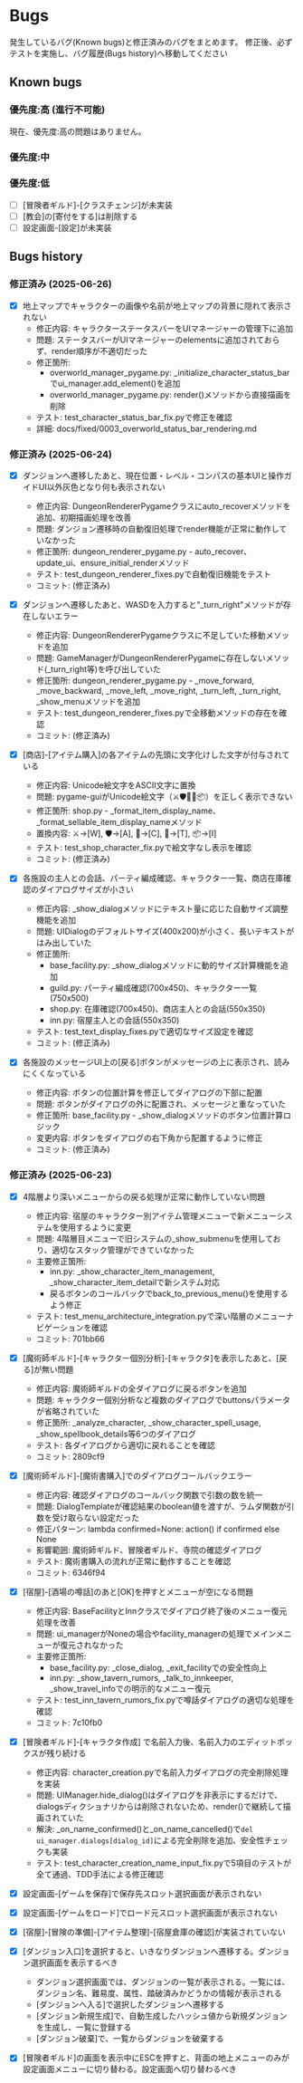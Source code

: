 # Bugs

発生しているバグ(Known bugs)と修正済みのバグをまとめます。
修正後、必ずテストを実施し、バグ履歴(Bugs history)へ移動してください

## Known bugs

### 優先度:高 (進行不可能)

現在、優先度:高の問題はありません。

### 優先度:中

### 優先度:低

* [ ] [冒険者ギルド]-[クラスチェンジ]が未実装
* [ ] [教会]の[寄付をする]は削除する
* [ ] 設定画面-[設定]が未実装

## Bugs history


### 修正済み (2025-06-26)

* [x] 地上マップでキャラクターの画像や名前が地上マップの背景に隠れて表示されない
  - 修正内容: キャラクターステータスバーをUIマネージャーの管理下に追加
  - 問題: ステータスバーがUIマネージャーのelementsに追加されておらず、render順序が不適切だった
  - 修正箇所: 
    - overworld_manager_pygame.py: _initialize_character_status_barでui_manager.add_element()を追加
    - overworld_manager_pygame.py: render()メソッドから直接描画を削除
  - テスト: test_character_status_bar_fix.pyで修正を確認
  - 詳細: docs/fixed/0003_overworld_status_bar_rendering.md

### 修正済み (2025-06-24)

* [x] ダンジョンへ遷移したあと、現在位置・レベル・コンパスの基本UIと操作ガイドUI以外灰色となり何も表示されない
  - 修正内容: DungeonRendererPygameクラスにauto_recoverメソッドを追加、初期描画処理を改善
  - 問題: ダンジョン遷移時の自動復旧処理でrender機能が正常に動作していなかった
  - 修正箇所: dungeon_renderer_pygame.py - auto_recover、update_ui、ensure_initial_renderメソッド
  - テスト: test_dungeon_renderer_fixes.pyで自動復旧機能をテスト
  - コミット: (修正済み)

* [x] ダンジョンへ遷移したあと、WASDを入力すると"_turn_right"メソッドが存在しないエラー
  - 修正内容: DungeonRendererPygameクラスに不足していた移動メソッドを追加
  - 問題: GameManagerがDungeonRendererPygameに存在しないメソッド(_turn_right等)を呼び出していた
  - 修正箇所: dungeon_renderer_pygame.py - _move_forward, _move_backward, _move_left, _move_right, _turn_left, _turn_right, _show_menuメソッドを追加
  - テスト: test_dungeon_renderer_fixes.pyで全移動メソッドの存在を確認
  - コミット: (修正済み)

* [x] [商店]-[アイテム購入]の各アイテムの先頭に文字化けした文字が付与されている
  - 修正内容: Unicode絵文字をASCII文字に置換
  - 問題: pygame-guiがUnicode絵文字（⚔🛡🧪🔧📦）を正しく表示できない
  - 修正箇所: shop.py - _format_item_display_name、_format_sellable_item_display_nameメソッド
  - 置換内容: ⚔→[W], 🛡→[A], 🧪→[C], 🔧→[T], 📦→[I]
  - テスト: test_shop_character_fix.pyで絵文字なし表示を確認
  - コミット: (修正済み)

* [x] 各施設の主人との会話、パーティ編成確認、キャラクター一覧、商店在庫確認のダイアログサイズが小さい
  - 修正内容: _show_dialogメソッドにテキスト量に応じた自動サイズ調整機能を追加
  - 問題: UIDialogのデフォルトサイズ(400x200)が小さく、長いテキストがはみ出していた
  - 修正箇所: 
    - base_facility.py: _show_dialogメソッドに動的サイズ計算機能を追加
    - guild.py: パーティ編成確認(700x450)、キャラクター一覧(750x500)
    - shop.py: 在庫確認(700x450)、商店主人との会話(550x350)
    - inn.py: 宿屋主人との会話(550x350)
  - テスト: test_text_display_fixes.pyで適切なサイズ設定を確認
  - コミット: (修正済み)

* [x] 各施設のメッセージUI上の[戻る]ボタンがメッセージの上に表示され、読みにくくなっている
  - 修正内容: ボタンの位置計算を修正してダイアログの下部に配置
  - 問題: ボタンがダイアログの外に配置され、メッセージと重なっていた
  - 修正箇所: base_facility.py - _show_dialogメソッドのボタン位置計算ロジック
  - 変更内容: ボタンをダイアログの右下角から配置するように修正
  - コミット: (修正済み)

### 修正済み (2025-06-23)

* [x] 4階層より深いメニューからの戻る処理が正常に動作していない問題
  - 修正内容: 宿屋のキャラクター別アイテム管理メニューで新メニューシステムを使用するように変更
  - 問題: 4階層目メニューで旧システムの_show_submenuを使用しており、適切なスタック管理ができていなかった
  - 主要修正箇所:
    - inn.py: _show_character_item_management, _show_character_item_detailで新システム対応
    - 戻るボタンのコールバックでback_to_previous_menu()を使用するよう修正
  - テスト: test_menu_architecture_integration.pyで深い階層のメニューナビゲーションを確認
  - コミット: 701bb66

* [x] [魔術師ギルド]-[キャラクター個別分析]-[キャラクタ]を表示したあと、[戻る]が無い問題
  - 修正内容: 魔術師ギルドの全ダイアログに戻るボタンを追加
  - 問題: キャラクター個別分析など複数のダイアログでbuttonsパラメータが省略されていた
  - 修正箇所: _analyze_character, _show_character_spell_usage, _show_spellbook_details等6つのダイアログ
  - テスト: 各ダイアログから適切に戻れることを確認
  - コミット: 2809cf9

* [x] [魔術師ギルド]-[魔術書購入]でのダイアログコールバックエラー
  - 修正内容: 確認ダイアログのコールバック関数で引数の数を統一
  - 問題: DialogTemplateが確認結果のboolean値を渡すが、ラムダ関数が引数を受け取らない設定だった
  - 修正パターン: lambda confirmed=None: action() if confirmed else None
  - 影響範囲: 魔術師ギルド、冒険者ギルド、寺院の確認ダイアログ
  - テスト: 魔術書購入の流れが正常に動作することを確認
  - コミット: 6346f94

* [x] [宿屋]-[酒場の噂話]のあと[OK]を押すとメニューが空になる問題
  - 修正内容: BaseFacilityとInnクラスでダイアログ終了後のメニュー復元処理を改善
  - 問題: ui_managerがNoneの場合やfacility_managerの処理でメインメニューが復元されなかった
  - 主要修正箇所:
    - base_facility.py: _close_dialog, _exit_facilityでの安全性向上
    - inn.py: _show_tavern_rumors, _talk_to_innkeeper, _show_travel_infoでの明示的なメニュー復元
  - テスト: test_inn_tavern_rumors_fix.pyで噂話ダイアログの適切な処理を確認
  - コミット: 7c10fb0

* [x] [冒険者ギルド]-[キャラクタ作成] で名前入力後、名前入力のエディットボックスが残り続ける
  - 修正内容: character_creation.pyで名前入力ダイアログの完全削除処理を実装
  - 問題: UIManager.hide_dialog()はダイアログを非表示にするだけで、dialogsディクショナリからは削除されないため、render()で継続して描画されていた
  - 解決: _on_name_confirmed()と_on_name_cancelled()で`del ui_manager.dialogs[dialog_id]`による完全削除を追加、安全性チェックも実装
  - テスト: test_character_creation_name_input_fix.pyで5項目のテストが全て通過、TDD手法による修正確認
* [x] 設定画面-[ゲームを保存]で保存先スロット選択画面が表示されない
* [x] 設定画面-[ゲームをロード]でロード元スロット選択画面が表示されない
* [x] [宿屋]-[冒険の準備]-[アイテム整理]-[宿屋倉庫の確認]が実装されていない
* [x] [ダンジョン入口]を選択すると、いきなりダンジョンへ遷移する。ダンジョン選択画面を表示するべき
    * ダンジョン選択画面では、ダンジョンの一覧が表示される。一覧には、ダンジョン名、難易度、属性、踏破済みかどうかの情報が表示される
    * [ダンジョンへ入る]で選択したダンジョンへ遷移する
    * [ダンジョン新規生成]で、自動生成したハッシュ値から新規ダンジョンを生成し、一覧に登録する
    * [ダンジョン破棄]で、一覧からダンジョンを破棄する
* [x] [冒険者ギルド]の画面を表示中にESCを押すと、背面の地上メニューのみが設定画面メニューに切り替わる。設定画面へ切り替わるべき

